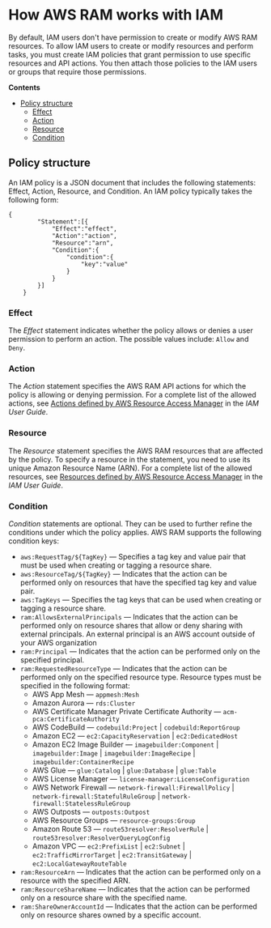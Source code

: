 # How AWS RAM works with IAM<a name="iam-policies"></a>

By default, IAM users don't have permission to create or modify AWS RAM resources\. To allow IAM users to create or modify resources and perform tasks, you must create IAM policies that grant permission to use specific resources and API actions\. You then attach those policies to the IAM users or groups that require those permissions\.

**Contents**
+ [Policy structure](#structure)
  + [Effect](#iam-policies-effect)
  + [Action](#iam-policies-action)
  + [Resource](#iam-policies-resource)
  + [Condition](#iam-policies-condition)

## Policy structure<a name="structure"></a>

An IAM policy is a JSON document that includes the following statements: Effect, Action, Resource, and Condition\. An IAM policy typically takes the following form:

```
{
	    "Statement":[{
	        "Effect":"effect",
	        "Action":"action",
	        "Resource":"arn",
	        "Condition":{
	            "condition":{
	                "key":"value"
	            }
	        }
	    }]
	}
```

### Effect<a name="iam-policies-effect"></a>

The *Effect* statement indicates whether the policy allows or denies a user permission to perform an action\. The possible values include: `Allow` and `Deny`\.

### Action<a name="iam-policies-action"></a>

The *Action* statement specifies the AWS RAM API actions for which the policy is allowing or denying permission\. For a complete list of the allowed actions, see [ Actions defined by AWS Resource Access Manager](https://docs.aws.amazon.com/IAM/latest/UserGuide/list_awsresourceaccessmanager.html#awsresourceaccessmanager-actions-as-permissions) in the *IAM User Guide*\.

### Resource<a name="iam-policies-resource"></a>

The *Resource* statement specifies the AWS RAM resources that are affected by the policy\. To specify a resource in the statement, you need to use its unique Amazon Resource Name \(ARN\)\. For a complete list of the allowed resources, see [ Resources defined by AWS Resource Access Manager](https://docs.aws.amazon.com/IAM/latest/UserGuide/list_awsresourceaccessmanager.html#awsresourceaccessmanager-resources-for-iam-policies) in the *IAM User Guide*\.

### Condition<a name="iam-policies-condition"></a>

*Condition* statements are optional\. They can be used to further refine the conditions under which the policy applies\. AWS RAM supports the following condition keys:
+ `aws:RequestTag/${TagKey}` — Specifies a tag key and value pair that must be used when creating or tagging a resource share\. 
+ `aws:ResourceTag/${TagKey}` — Indicates that the action can be performed only on resources that have the specified tag key and value pair\.
+ `aws:TagKeys` — Specifies the tag keys that can be used when creating or tagging a resource share\.
+ `ram:AllowsExternalPrincipals` — Indicates that the action can be performed only on resource shares that allow or deny sharing with external principals\. An external principal is an AWS account outside of your AWS organization
+ `ram:Principal` — Indicates that the action can be performed only on the specified principal\.
+ `ram:RequestedResourceType` — Indicates that the action can be performed only on the specified resource type\. Resource types must be specified in the following format:
  + AWS App Mesh — `appmesh:Mesh`
  + Amazon Aurora — `rds:Cluster`
  + AWS Certificate Manager Private Certificate Authority — `acm-pca:CertificateAuthority`
  + AWS CodeBuild — `codebuild:Project` \| `codebuild:ReportGroup`
  + Amazon EC2 — `ec2:CapacityReservation` \| `ec2:DedicatedHost`
  + Amazon EC2 Image Builder — `imagebuilder:Component` \| `imagebuilder:Image` \| `imagebuilder:ImageRecipe` \| `imagebuilder:ContainerRecipe`
  + AWS Glue — `glue:Catalog` \| `glue:Database` \| `glue:Table`
  + AWS License Manager — `license-manager:LicenseConfiguration`
  + AWS Network Firewall — `network-firewall:FirewallPolicy` \| `network-firewall:StatefulRuleGroup` \| `network-firewall:StatelessRuleGroup`
  + AWS Outposts — `outposts:Outpost`
  + AWS Resource Groups — `resource-groups:Group`
  + Amazon Route 53 — `route53resolver:ResolverRule` \| `route53resolver:ResolverQueryLogConfig`
  + Amazon VPC — `ec2:PrefixList` \| `ec2:Subnet` \| `ec2:TrafficMirrorTarget` \| `ec2:TransitGateway` \| `ec2:LocalGatewayRouteTable`
+ `ram:ResourceArn` — Indicates that the action can be performed only on a resource with the specified ARN\.
+ `ram:ResourceShareName` — Indicates that the action can be performed only on a resource share with the specified name\.
+ `ram:ShareOwnerAccountId` — Indicates that the action can be performed only on resource shares owned by a specific account\.